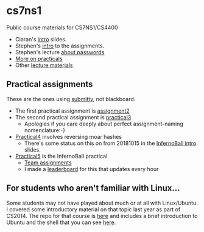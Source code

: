 # cs7ns1

Public course materials for CS7NS1/CS4400

- Ciaran's [intro](lectures/intro.pdf) slides. 
- Stephen's [intro](lectures/assignments-intro.pdf) to the assignments.
- Stephen's lecture [about passwords](lectures/about-passwords.pdf)
- [More on practicals](./lectures/practical-status.pdf)
- Other [lecture materials](./lectures)

## Practical assignments 

These are the ones using [submitty](https://cs7ns1.scss.tcd.ie/), not 
blackboard.

- The first practical assignment is [assignment2](./assignments/assignment2)
- The second practical assignment is [practical3](./assignments/practical3)
	- Apologies if you care deeply about perfect assignment-naming nomenclature:-)
- [Practical4](./assignments/practical4) involves reversing moar hashes
	- There's some status on this on from 20181015 in the [InfernoBall intro](./assignments/practical5/inferno.pdf) slides.
- [Practical5](./assignments/practical5) is the InfernoBall practical 
	- [Team assignments](./assignments/practical5/TeamSelection.md)
	- I made a [leaderboard](https://down.dsg.cs.tcd.ie/cs7ns1-leaderboard/) for this that updates every hour

## For students who aren't familiar with Linux...	

Some students may not have played about much or at all with Linux/Ubuntu.
I covered some introductory material on that topic last year as part of CS2014.
The repo for that course is [here](https://github.com/sftcd/cs2014) 
and includes a brief introduction to Ubuntu and the shell that 
you can see [here](https://down.dsg.cs.tcd.ie/cs2014/examples/shell/README.html).
